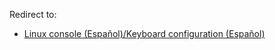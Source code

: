 Redirect to:

*   [Linux console (Español)/Keyboard configuration (Español)](/index.php/Linux_console_(Espa%C3%B1ol)/Keyboard_configuration_(Espa%C3%B1ol) "Linux console (Español)/Keyboard configuration (Español)")